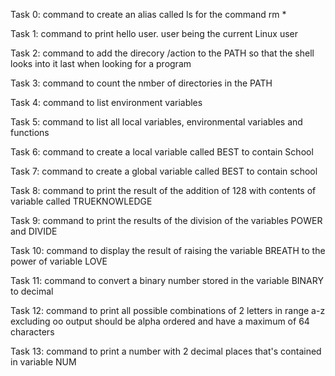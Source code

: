 Task 0:
command to create an alias called ls for the command rm *

Task 1:
command to print hello user. user being the current Linux user

Task 2:
command to add the direcory /action to the PATH so that the shell looks into it last when looking for a program

Task 3:
command to count the nmber of directories in the PATH

Task 4:
command to list environment variables

Task 5:
command to list all local variables, environmental variables and functions

Task 6:
command to create a local variable called BEST to contain School

Task 7:
command to create a global variable called BEST to contain school

Task 8:
command to print the result of the addition of 128 with contents of variable called TRUEKNOWLEDGE

Task 9:
command to print the results of the division of the variables POWER and DIVIDE

Task 10:
command to display the result of raising the variable BREATH to the power of variable LOVE

Task 11:
command to convert a binary number stored in the variable BINARY to decimal

Task 12:
command to print all possible combinations of 2 letters in range a-z excluding oo
output should be alpha ordered and have a maximum of 64 characters

Task 13:
command to print a number with 2 decimal places that's contained in variable NUM
